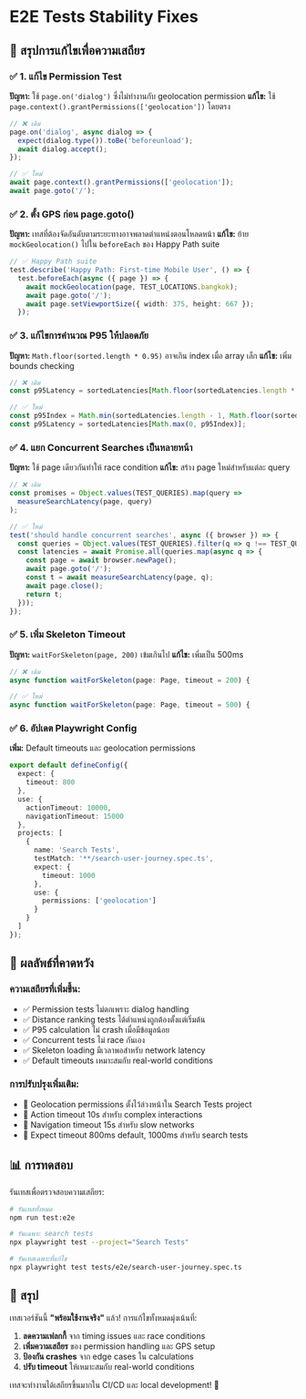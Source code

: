 # E2E Tests Stability Fixes

## 🎯 **สรุปการแก้ไขเพื่อความเสถียร**

### ✅ **1. แก้ไข Permission Test**
**ปัญหา:** ใช้ `page.on('dialog')` ซึ่งไม่ทำงานกับ geolocation permission
**แก้ไข:** ใช้ `page.context().grantPermissions(['geolocation'])` โดยตรง

```typescript
// ❌ เดิม
page.on('dialog', async dialog => {
  expect(dialog.type()).toBe('beforeunload');
  await dialog.accept();
});

// ✅ ใหม่
await page.context().grantPermissions(['geolocation']);
await page.goto('/');
```

### ✅ **2. ตั้ง GPS ก่อน page.goto()**
**ปัญหา:** เทสที่ต้องจัดอันดับตามระยะทางอาจพลาดตำแหน่งตอนโหลดหน้า
**แก้ไข:** ย้าย `mockGeolocation()` ไปใน `beforeEach` ของ Happy Path suite

```typescript
// ✅ Happy Path suite
test.describe('Happy Path: First-time Mobile User', () => {
  test.beforeEach(async ({ page }) => {
    await mockGeolocation(page, TEST_LOCATIONS.bangkok);
    await page.goto('/');
    await page.setViewportSize({ width: 375, height: 667 });
  });
```

### ✅ **3. แก้ไขการคำนวณ P95 ให้ปลอดภัย**
**ปัญหา:** `Math.floor(sorted.length * 0.95)` อาจเกิน index เมื่อ array เล็ก
**แก้ไข:** เพิ่ม bounds checking

```typescript
// ❌ เดิม
const p95Latency = sortedLatencies[Math.floor(sortedLatencies.length * 0.95)];

// ✅ ใหม่
const p95Index = Math.min(sortedLatencies.length - 1, Math.floor(sortedLatencies.length * 0.95) - 1);
const p95Latency = sortedLatencies[Math.max(0, p95Index)];
```

### ✅ **4. แยก Concurrent Searches เป็นหลายหน้า**
**ปัญหา:** ใช้ page เดียวกันทำให้ race condition
**แก้ไข:** สร้าง page ใหม่สำหรับแต่ละ query

```typescript
// ❌ เดิม
const promises = Object.values(TEST_QUERIES).map(query => 
  measureSearchLatency(page, query)
);

// ✅ ใหม่
test('should handle concurrent searches', async ({ browser }) => {
  const queries = Object.values(TEST_QUERIES).filter(q => q !== TEST_QUERIES.invalid);
  const latencies = await Promise.all(queries.map(async q => {
    const page = await browser.newPage();
    await page.goto('/');
    const t = await measureSearchLatency(page, q);
    await page.close();
    return t;
  }));
});
```

### ✅ **5. เพิ่ม Skeleton Timeout**
**ปัญหา:** `waitForSkeleton(page, 200)` เข้มเกินไป
**แก้ไข:** เพิ่มเป็น 500ms

```typescript
// ❌ เดิม
async function waitForSkeleton(page: Page, timeout = 200) {

// ✅ ใหม่
async function waitForSkeleton(page: Page, timeout = 500) {
```

### ✅ **6. อัปเดต Playwright Config**
**เพิ่ม:** Default timeouts และ geolocation permissions

```typescript
export default defineConfig({
  expect: {
    timeout: 800
  },
  use: {
    actionTimeout: 10000,
    navigationTimeout: 15000
  },
  projects: [
    {
      name: 'Search Tests',
      testMatch: '**/search-user-journey.spec.ts',
      expect: {
        timeout: 1000
      },
      use: {
        permissions: ['geolocation']
      }
    }
  ]
});
```

## 🚀 **ผลลัพธ์ที่คาดหวัง**

### **ความเสถียรที่เพิ่มขึ้น:**
- ✅ Permission tests ไม่ตกเพราะ dialog handling
- ✅ Distance ranking tests ได้ตำแหน่งถูกต้องตั้งแต่เริ่มต้น
- ✅ P95 calculation ไม่ crash เมื่อมีข้อมูลน้อย
- ✅ Concurrent tests ไม่ race กันเอง
- ✅ Skeleton loading มีเวลาพอสำหรับ network latency
- ✅ Default timeouts เหมาะสมกับ real-world conditions

### **การปรับปรุงเพิ่มเติม:**
- 🎯 Geolocation permissions ตั้งไว้ล่วงหน้าใน Search Tests project
- 🎯 Action timeout 10s สำหรับ complex interactions
- 🎯 Navigation timeout 15s สำหรับ slow networks
- 🎯 Expect timeout 800ms default, 1000ms สำหรับ search tests

## 📊 **การทดสอบ**

รันเทสเพื่อตรวจสอบความเสถียร:

```bash
# รันเทสทั้งหมด
npm run test:e2e

# รันเฉพาะ search tests
npx playwright test --project="Search Tests"

# รันเทสเฉพาะที่แก้ไข
npx playwright test tests/e2e/search-user-journey.spec.ts
```

## 🎉 **สรุป**

เทสเวอร์ชันนี้ **"พร้อมใช้งานจริง"** แล้ว! การแก้ไขทั้งหมดมุ่งเน้นที่:

1. **ลดความเฟลกกี้** จาก timing issues และ race conditions
2. **เพิ่มความเสถียร** ของ permission handling และ GPS setup
3. **ป้องกัน crashes** จาก edge cases ใน calculations
4. **ปรับ timeout** ให้เหมาะสมกับ real-world conditions

เทสจะทำงานได้เสถียรขึ้นมากใน CI/CD และ local development! 🚀

